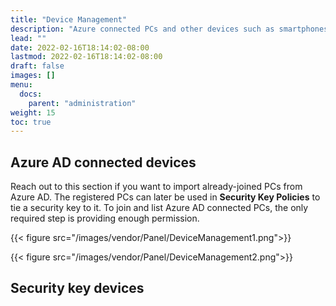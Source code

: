 ```yaml
---
title: "Device Management"
description: "Azure connected PCs and other devices such as smartphones and contactless cards."
lead: ""
date: 2022-02-16T18:14:02-08:00
lastmod: 2022-02-16T18:14:02-08:00
draft: false
images: []
menu:
  docs:
    parent: "administration"
weight: 15
toc: true
---
```

## Azure AD connected devices
Reach out to this section if you want to import already-joined PCs from Azure AD. The registered PCs can later be used in **Security Key Policies** to tie a security key to it. To join and list Azure AD connected PCs, the only required step is providing enough permission.

{{< figure src="/images/vendor/Panel/DeviceManagement1.png">}}

{{< figure src="/images/vendor/Panel/DeviceManagement2.png">}}

## Security key devices 